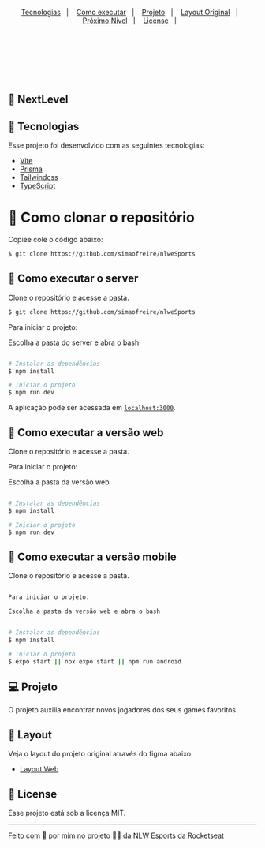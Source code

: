 
<p align="center">
  <a href="#-tecnologias">Tecnologias</a>&nbsp;&nbsp;&nbsp;|&nbsp;&nbsp;&nbsp;
  <a href="#-como-executar">Como executar</a>&nbsp;&nbsp;&nbsp;|&nbsp;&nbsp;&nbsp;
  <a href="#-projeto">Projeto</a>&nbsp;&nbsp;&nbsp;|&nbsp;&nbsp;&nbsp;
  <a href="#-layout">Layout Original</a>&nbsp;&nbsp;&nbsp;|&nbsp;&nbsp;&nbsp;
  <a href="#-nextlevel">Próximo Nível</a>&nbsp;&nbsp;&nbsp;|&nbsp;&nbsp;&nbsp;
  <a href="#-license">License</a>&nbsp;&nbsp;&nbsp;|&nbsp;&nbsp;&nbsp;
</p>
<br/><br/>

<p align="center">
  
</p>

<br/><br/>



<p align="center">
  <img alt="" src="https://repository-images.githubusercontent.com/612006495/65e03be6-93bb-4e89-86c9-3a1f82ec1314" />
</p>



## 🚀 NextLevel



## 🧪 Tecnologias

Esse projeto foi desenvolvido com as seguintes tecnologias:

- [Vite](https://vitejs.dev/)
- [Prisma](https://www.prisma.io)
- [Tailwindcss](https://tailwindcss.com)
- [TypeScript](https://www.typescriptlang.org)




# 🚀 Como clonar o repositório

Copiee cole o código abaixo:

```bash
$ git clone https://github.com/simaofreire/nlweSports


```



## 🚀 Como executar o server

Clone o repositório e acesse a pasta.

```bash
$ git clone https://github.com/simaofreire/nlweSports

```
Para iniciar o projeto:

Escolha a pasta do server e abra o bash
```bash

# Instalar as dependências
$ npm install

# Iniciar o projeto
$ npm run dev

```


A aplicação pode ser acessada em [`localhost:3000`](http://localhost:3000).

## 🚀 Como executar a versão web

Clone o repositório e acesse a pasta.

Para iniciar o projeto:

Escolha a pasta da versão web

```bash

# Instalar as dependências
$ npm install

# Iniciar o projeto
$ npm run dev

```

## 🚀 Como executar a versão mobile

Clone o repositório e acesse a pasta.

```bash

Para iniciar o projeto:

Escolha a pasta da versão web e abra o bash
```

```bash

# Instalar as dependências
$ npm install

# Iniciar o projeto
$ expo start || npx expo start || npm run android

```



## 💻 Projeto
O projeto auxilia encontrar novos jogadores dos seus games favoritos. 


## 🔖 Layout

Veja o layout do projeto original através do figma abaixo:

- [Layout Web](https://www.figma.com/community/file/1150897317533332617)





## 📝 License

Esse projeto está sob a licença MIT.

---

Feito com 💜 por mim no projeto 👋🏻 [da NLW Esports da Rocketseat](https://www.rocketseat.com.br/)
